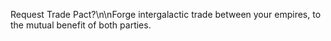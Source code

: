 Request Trade Pact?\n\nForge intergalactic trade between your empires, to the mutual benefit of both parties.